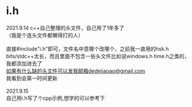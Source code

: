 # i.h
2021.9.14
c++自己整理的头文件，自己用了1年多了<br/>
（我是个连头文件都懒得打的人） <br/>                             
直接#include"i.h"即可，文件名中意哪个改哪个，之前我一直用的hsk.h <br/>
bits/stdc++太长，而且里面不包含一些头文件比如说windows.h time.h之类的，我都添加进去了<br/>
如果有什么缺的头文件可以发我邮箱dedejiaoao@gmail.com<br/>
我看到会第一时间更新<br/>
<br/>
2021.9.15<br/>
自己用i.h写了个cpp示例,想学的可以参考下
